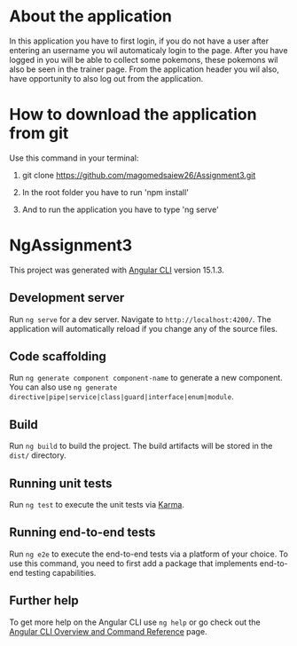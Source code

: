# About the application

In this application you have to first login, if you do not have a user after entering an username you wil automaticaly login to the page. 
After you have logged in you will be able to collect some pokemons, these pokemons wil also be seen in the trainer page. From the application header you wil also,
have opportunity to also log out from the application.

# How to download the application from git

Use this command in your terminal:

1. git clone https://github.com/magomedsaiew26/Assignment3.git

2. In the root folder you have to run 'npm install' 

3. And to run the application you have to type 'ng serve'

# NgAssignment3

This project was generated with [Angular CLI](https://github.com/angular/angular-cli) version 15.1.3.

## Development server

Run `ng serve` for a dev server. Navigate to `http://localhost:4200/`. The application will automatically reload if you change any of the source files.

## Code scaffolding

Run `ng generate component component-name` to generate a new component. You can also use `ng generate directive|pipe|service|class|guard|interface|enum|module`.

## Build

Run `ng build` to build the project. The build artifacts will be stored in the `dist/` directory.

## Running unit tests

Run `ng test` to execute the unit tests via [Karma](https://karma-runner.github.io).

## Running end-to-end tests

Run `ng e2e` to execute the end-to-end tests via a platform of your choice. To use this command, you need to first add a package that implements end-to-end testing capabilities.

## Further help

To get more help on the Angular CLI use `ng help` or go check out the [Angular CLI Overview and Command Reference](https://angular.io/cli) page.
